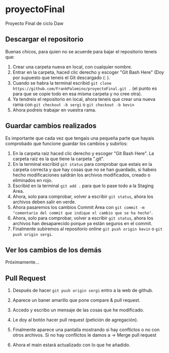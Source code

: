 # proyectoFinal

Proyecto Final de ciclo Daw

## Descargar el repositorio

Buenas chicos, para quien no se acuerde para bajar el repositorio teneis que:

1. Crear una carpeta nueva en local, con cualquier nombre.
2. Entrar en la carpeta, haced clic derecho y escoger "Git Bash Here" (Doy por supuesto que teneis el Git descargado (: ).
3. Cuando se habra la terminal escribid `git clone https://github.com/FrankPalomino/proyectoFinal.git .` (el punto es para que se copie todo en esa misma carpeta y no cree otra).
4. Ya tendreis el repositorio en local, ahora teneis que crear una nueva rama con `git checkout -b sergi` o `git checkout -b kevin`
5. Ahora podreis trabajar en vuestra rama.

## Guardar cambios realizados

Es importante que cada vez que tengais una pequeña parte que hayais comprobado que funcione guardar los cambios y subirlos:

1. En la carpeta raiz haced clic derecho y escoger "Git Bash Here". La carpeta raiz es la que tiene la carpeta ".git".
2. En la terminal escribid `git status` para comprobar que estais en la carpeta correcta y que hay cosas que no se han guardado, si habeis hecho modificaciones saldrán los archivos modificados, creado o eliminados en rojo.
3. Escribid en la terminal `git add .` para que lo pase todo a la Staging Area.
4. Ahora, solo para comprobar, volver a escribir `git status`, ahora los archivos deben salir en verde.
5. Ahora pasaremos los cambios Commit Area con `git commit -m "comentario del commit que indique el cambio que se ha hecho"`.
6. Ahora, solo para comprobar, volver a escribir `git status`, ahora los archivos han desaparecido porque ya están seguros en el commit.
7. Finalmente subiremos al repositorio online `git push origin kevin` o `git push origin sergi`.

## Ver los cambios de los demás

Próximamente...

## Pull Request

1. Después de hacer `git push origin sergi` entro a la web de github.
2. Aparece un baner amarillo que pone compare & pull request.
3. Accedo y escribo un mensaje de las cosas que he modificado.
4. Le doy al botón hacer pull request (petición de agregación).
5. Finalmente aparece una pantalla mostrando si hay conflictos o no con otros archivos.
   Si no hay conflictos le damos a -> Merge pull request

6. Ahora el main estará actualizado con lo que he añadido.
